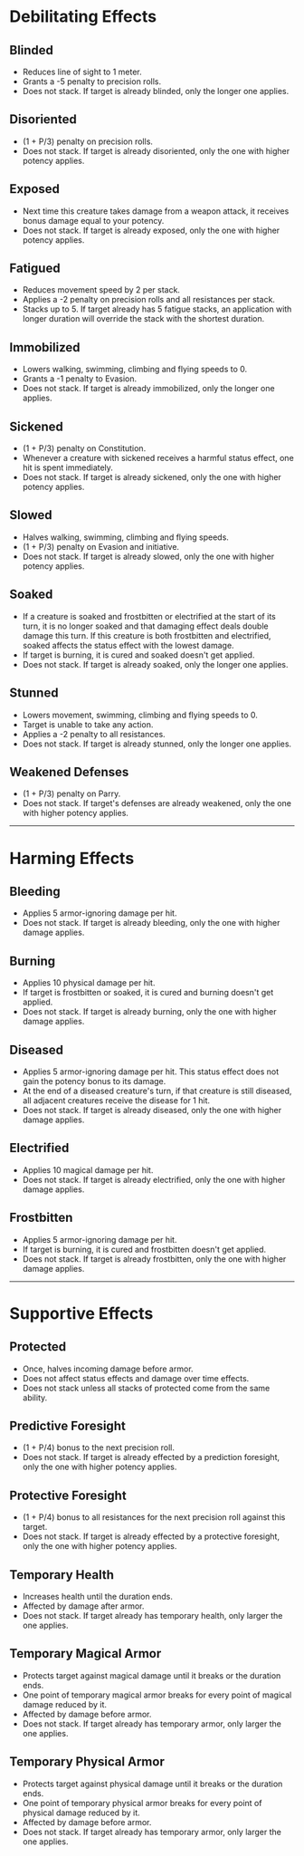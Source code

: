 # Debilitating Effects

## Blinded
+ Reduces line of sight to 1 meter. 
+ Grants a -5 penalty to precision rolls. 
+ Does not stack. If target is already blinded, only the longer one applies.

## Disoriented
+ (1 + P/3) penalty on precision rolls.
+ Does not stack. If target is already disoriented, only the one with higher potency applies.

## Exposed
+ Next time this creature takes damage from a weapon attack, it receives bonus damage equal to your potency. 
+ Does not stack. If target is already exposed, only the one with higher potency applies.

## Fatigued
+ Reduces movement speed by 2 per stack.
+ Applies a -2 penalty on precision rolls and all resistances per stack.
+ Stacks up to 5. If target already has 5 fatigue stacks, an application with longer duration will override the stack with the shortest duration.

## Immobilized
+ Lowers walking, swimming, climbing and flying speeds to 0.
+ Grants a -1 penalty to Evasion.
+ Does not stack. If target is already immobilized, only the longer one applies.

## Sickened
+ (1 + P/3) penalty on Constitution.
+ Whenever a creature with sickened receives a harmful status effect, one hit is spent immediately.
+ Does not stack. If target is already sickened, only the one with higher potency applies.

## Slowed
+ Halves walking, swimming, climbing and flying speeds.
+ (1 + P/3) penalty on Evasion and initiative.
+ Does not stack. If target is already slowed, only the one with higher potency applies.

## Soaked
+ If a creature is soaked and frostbitten or electrified at the start of its turn, it is no longer soaked and that damaging effect deals double damage this turn. If this creature is both frostbitten and electrified, soaked affects the status effect with the lowest damage. 
+ If target is burning, it is cured and soaked doesn't get applied.
+ Does not stack. If target is already soaked, only the longer one applies.

## Stunned
+ Lowers movement, swimming, climbing and flying speeds to 0.
+ Target is unable to take any action.
+ Applies a -2 penalty to all resistances.
+ Does not stack. If target is already stunned, only the longer one applies.

## Weakened Defenses
+ (1 + P/3) penalty on Parry.
+ Does not stack. If target's defenses are already weakened, only the one with higher potency applies.

---
# Harming Effects
## Bleeding
+ Applies 5 armor-ignoring damage per hit.
+ Does not stack. If target is already bleeding, only the one with higher damage applies.

## Burning
+ Applies 10 physical damage per hit.
+ If target is frostbitten or soaked, it is cured and burning doesn't get applied.
+ Does not stack. If target is already burning, only the one with higher damage applies.

## Diseased
+ Applies 5 armor-ignoring damage per hit. This status effect does not gain the potency bonus to its damage.
+ At the end of a diseased creature's turn, if that creature is still diseased, all adjacent creatures receive the disease for 1 hit.
+ Does not stack. If target is already diseased, only the one with higher damage applies.

## Electrified
+ Applies 10 magical damage per hit.
+ Does not stack. If target is already electrified, only the one with higher damage applies.

## Frostbitten
+ Applies 5 armor-ignoring damage per hit.
+ If target is burning, it is cured and frostbitten doesn't get applied.
+ Does not stack. If target is already frostbitten, only the one with higher damage applies.

---
# Supportive Effects
## Protected
+ Once, halves incoming damage before armor.
+ Does not affect status effects and damage over time effects.
+ Does not stack unless all stacks of protected come from the same ability.

## Predictive Foresight
+ (1 + P/4) bonus to the next precision roll.
+ Does not stack. If target is already effected by a prediction foresight, only the one with higher potency applies.

## Protective Foresight
+ (1 + P/4) bonus to all resistances for the next precision roll against this target.
+ Does not stack. If target is already effected by a protective foresight, only the one with higher potency applies.

## Temporary Health
+ Increases health until the duration ends.
+ Affected by damage after armor.
+ Does not stack. If target already has temporary health, only larger the one applies.

## Temporary Magical Armor
+ Protects target against magical damage until it breaks or the duration ends.
+ One point of temporary magical armor breaks for every point of magical damage reduced by it.
+ Affected by damage before armor.
+ Does not stack. If target already has temporary armor, only larger the one applies.

## Temporary Physical Armor
+ Protects target against physical damage until it breaks or the duration ends.
+ One point of temporary physical armor breaks for every point of physical damage reduced by it.
+ Affected by damage before armor.
+ Does not stack. If target already has temporary armor, only larger the one applies.